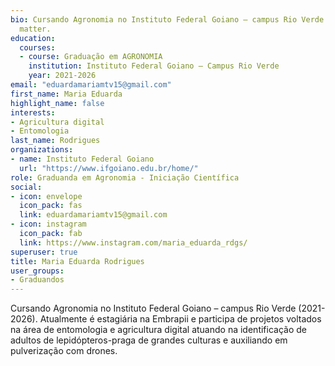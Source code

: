 ```yaml
---
bio: Cursando Agronomia no Instituto Federal Goiano – campus Rio Verde (2021-2026). Atualmente é estagiária na Embrapii e participa de projetos voltados na área de entomologia e agricultura digital atuando na identificação de adultos de lepidópteros-praga de grandes culturas e auxiliando em pulverização com drones. 
  matter.
education:
  courses:
  - course: Graduação em AGRONOMIA
    institution: Instituto Federal Goiano – Campus Rio Verde
    year: 2021-2026
email: "eduardamariamtv15@gmail.com"
first_name: Maria Eduarda
highlight_name: false
interests:
- Agricultura digital
- Entomologia
last_name: Rodrigues
organizations:
- name: Instituto Federal Goiano
  url: "https://www.ifgoiano.edu.br/home/"
role: Graduanda em Agronomia - Iniciação Científica
social:
- icon: envelope
  icon_pack: fas
  link: eduardamariamtv15@gmail.com
- icon: instagram
  icon_pack: fab
  link: https://www.instagram.com/maria_eduarda_rdgs/
superuser: true
title: Maria Eduarda Rodrigues
user_groups:
- Graduandos
---
```


Cursando Agronomia no Instituto Federal Goiano – campus Rio Verde (2021-2026). Atualmente é estagiária na Embrapii e participa de projetos voltados na área de entomologia e agricultura digital atuando na identificação de adultos de lepidópteros-praga de grandes culturas e auxiliando em pulverização com drones. 